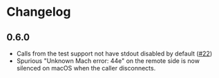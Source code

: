 # Changelog

## 0.6.0

* Calls from the test support not have stdout disabled by default
  ([#22](https://github.com/mitsuhiko/procspawn/pull/22))
* Spurious "Unknown Mach error: 44e" on the remote side is now
  silenced on macOS when the caller disconnects.
